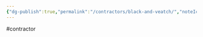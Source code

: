 ```yaml
---
{"dg-publish":true,"permalink":"/contractors/black-and-veatch/","noteIcon":"","created":"2025-07-07T14:23:44.157-05:00"}
---
```


#contractor 